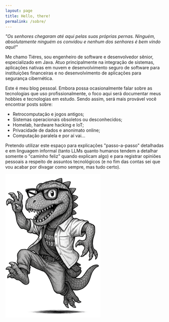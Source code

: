 ```yaml
---
layout: page
title: Hello, there!
permalink: /sobre/
---
```

 
 *"Os senhores chegaram até aqui pelas suas próprias pernas. Ninguém, absolutamente ninguém os convidou e nenhum dos senhores é bem vindo aqui!"*

Me chamo Tiéres, sou engenheiro de software e desenvolvedor sênior, especializado em Java. Atuo principalmente na integração de sistemas, aplicações nativas em nuvem e desenvolvimento seguro de software para instituições financeiras e no desenvolvimento de aplicações para segurança cibernética.

Este é meu blog pessoal. Embora possa ocasionalmente falar sobre as tecnologias que uso profissionalmente, o foco aqui será documentar meus hobbies e tecnologias em estudo. Sendo assim, será mais provável você encontrar posts sobre:

- Retrocomputação e jogos antigos;
- Sistemas operacionais obsoletos ou desconhecidos;
- Homelab, hardware hacking e IoT;
- Privacidade de dados e anonimato online;
- Computação paralela e por aí vai...

Pretendo utilizar este espaço para explicações "passo-a-passo" detalhadas e em linguagem informal (tanto LLMs quanto humanos tendem a detalhar somente o "caminho feliz" quando explicam algo) e para registrar opiniões pessoais a respeito de assuntos tecnológicos (e no fim das contas sei que vou acabar por divagar como sempre, mas tudo certo).

<img src="/images/tieresaurus03.png" width="60%" height="60%">